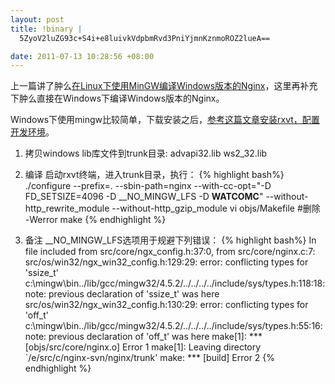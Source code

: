 ```yaml
--- 
layout: post
title: !binary |
  5ZyoV2luZG93c+S4i+e8luivkVdpbmRvd3PniYjmnKznmoROZ2lueA==

date: 2011-07-13 10:28:56 +08:00
---
```

上一篇讲了肿么<a href="http://pipa.tk/archives/1010">在Linux下使用MinGW编译Windows版本的Nginx</a>，这里再补充下肿么直接在Windows下编译Windows版本的Nginx。

Windows下使用mingw比较简单，下载安装之后，<a href="http://ingar.satgnu.net/devenv/mingw32/base.html">参考这篇文章安装rxvt，配置开发环境</a>。

1. 拷贝windows lib库文件到trunk目录: advapi32.lib ws2_32.lib

2. 编译
启动rxvt终端，进入trunk目录，执行：
{% highlight bash%}
./configure --prefix=. --sbin-path=nginx --with-cc-opt="-D FD_SETSIZE=4096 -D __NO_MINGW_LFS -D __WATCOMC__" --without-http_rewrite_module --without-http_gzip_module
vi objs/Makefile   #删除 -Werror
make
{% endhighlight %}

3. 备注
__NO_MINGW_LFS选项用于规避下列错误：
{% highlight bash%}
In file included from src/core/ngx_config.h:37:0,
                 from src/core/nginx.c:7:
src/os/win32/ngx_win32_config.h:129:29: error: conflicting types for 'ssize_t'
c:\mingw\bin\../lib/gcc/mingw32/4.5.2/../../../../include/sys/types.h:118:18: note: previous declaration of 'ssize_t' was here
src/os/win32/ngx_win32_config.h:130:29: error: conflicting types for 'off_t'
c:\mingw\bin\../lib/gcc/mingw32/4.5.2/../../../../include/sys/types.h:55:16: note: previous declaration of 'off_t' was here
make[1]: *** [objs/src/core/nginx.o] Error 1
make[1]: Leaving directory `/e/src/c/nginx-svn/nginx/trunk'
make: *** [build] Error 2
{% endhighlight %}
